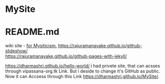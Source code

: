 # MySite

# README.md
wiki site - [for Mysiticism.](https://simple.wikipedia.org/wiki/User:Gawesaka1/NewPage)
https://rajuramanayake.github.io/github-slideshow/     
https://rajuramanayake.github.io/github-pages-with-jekyll/

https://dharmashri.github.io/hello-world/
i  had privete site, that can acsses through vipassana-org.tk Link.
But i deside to change it's GitHub as public. Now it can Accsess through
this Link https://dharmashri.github.io/MySite/.
